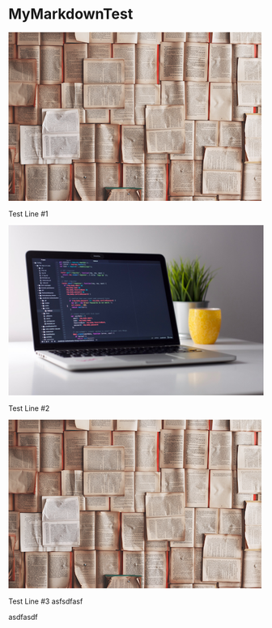 # MyMarkdownTest

![img](test1.png)

Test Line #1

![img](test.jpg)

Test Line #2

![Test Folder](assets/test1.png)


Test Line #3
asfsdfasf

asdfasdf
<!--stackedit_data:
eyJoaXN0b3J5IjpbLTIzMDUyNzA0MSwxODk1MzYyNDMsNzg0ND
U1MzE4LDc4NDQ1NTMxOCwxNjQ5OTU3MzAwLC0xNTQxNzIxMzAw
LC0xMDU5MjM0MzA2LDUzODM3NDAyMiwxODQ5MDY2NTkwXX0=
-->